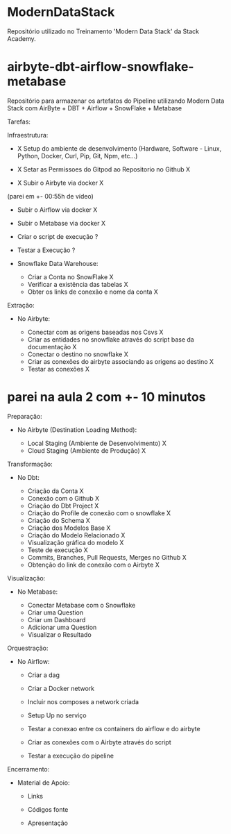 # ModernDataStack
Repositório utilizado no Treinamento 'Modern Data Stack' da Stack Academy.

# airbyte-dbt-airflow-snowflake-metabase
Repositório para armazenar os artefatos do Pipeline utilizando Modern Data Stack com AirByte + DBT + Airflow + SnowFlake + Metabase

Tarefas:

Infraestrutura:

- X Setup do ambiente de desenvolvimento (Hardware, Software - Linux, Python, Docker, Curl, Pip, Git, Npm, etc...)

- X Setar as Permissoes do Gitpod ao Repositorio no Github X

- X Subir o Airbyte via docker X

(parei em +- 00:55h de vídeo)

- Subir o Airflow via docker X

- Subir o Metabase via docker X

- Criar o script de execução ?

- Testar a Execução ?

- Snowflake Data Warehouse:
    
    - Criar a Conta no SnowFlake X
    - Verificar a existência das tabelas X
    - Obter os links de conexão e nome da conta X


Extração:

- No Airbyte:

    - Conectar com as origens baseadas nos Csvs X
    - Criar as entidades no snowflake através do script base da documentação    X
    - Conectar o destino no snowflake X
    - Criar as conexões do airbyte associando as origens ao destino X
    - Testar as conexões X

# parei na aula 2 com +- 10 minutos
   
Preparação:

- No Airbyte (Destination Loading Method):

    - Local Staging (Ambiente de Desenvolvimento) X
    - Cloud Staging (Ambiente de Produção) X


Transformação:

- No Dbt:

    - Criação da Conta  X
    - Conexão com o Github  X
    - Criação do Dbt Project  X
    - Criação do Profile de conexão com o snowflake X
    - Criação do Schema X
    - Criação dos Modelos Base X
    - Criação do Modelo Relacionado X
    - Visualização gráfica do modelo X 
    - Teste de execução X
    - Commits, Branches, Pull Requests, Merges no Github  X
    - Obtenção do link de conexão com o Airbyte  X

Visualização:

- No Metabase:

    - Conectar Metabase com o Snowflake 
    - Criar uma Question  
    - Criar um Dashboard 
    - Adicionar uma Question 
    - Visualizar o Resultado  


Orquestração:

- No Airflow:

    - Criar a dag  

    - Criar a Docker network

    - Incluir nos composes a network criada

    - Setup Up no serviço

    - Testar a conexao entre os containers do airflow e do airbyte

    - Criar as conexões com o Airbyte através do script  

    - Testar a execução do pipeline  


Encerramento:

- Material de Apoio:

    - Links 

    - Códigos fonte

    - Apresentação
	